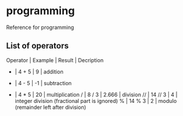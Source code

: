 # programming
Reference for programming

## List of operators 
Operator | Example | Result | Decription 
+ | 4 + 5 | 9 | addition 
- | 4 - 5 | -1 | subtraction 
* | 4 * 5 | 20 | multiplication
/ | 8 / 3 | 2.666 | division 
// | 14 // 3 | 4 | integer division (fractional part is ignored)
% | 14 % 3 | 2 | modulo (remainder left after division)
